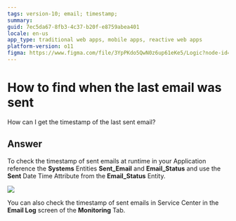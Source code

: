 ```yaml
---
tags: version-10; email; timestamp;
summary: 
guid: 7ec5da67-8fb3-4c37-b20f-e8759abea401
locale: en-us
app_type: traditional web apps, mobile apps, reactive web apps
platform-version: o11
figma: https://www.figma.com/file/3YpPKdo5QwN0z6up61eKe5/Logic?node-id=147:325
---
```


# How to find when the last email was sent

How can I get the timestamp of the last sent email?

## Answer

To check the timestamp of sent emails at runtime in your Application reference the **Systems** Entities **Sent\_Email** and **Email\_Status** and use the **Sent** Date Time Attribute from the **Email\_Status** Entity. 

![](images/email-sent-00.png)

You can also check the timestamp of sent emails in Service Center in the **Email Log** screen of the **Monitoring** Tab.